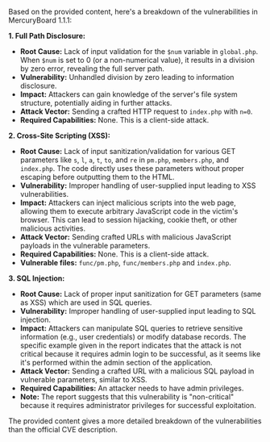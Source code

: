 Based on the provided content, here's a breakdown of the vulnerabilities in MercuryBoard 1.1.1:

**1. Full Path Disclosure:**

*   **Root Cause:** Lack of input validation for the `$num` variable in `global.php`. When `$num` is set to 0 (or a non-numerical value), it results in a division by zero error, revealing the full server path.
*   **Vulnerability:** Unhandled division by zero leading to information disclosure.
*   **Impact:** Attackers can gain knowledge of the server's file system structure, potentially aiding in further attacks.
*   **Attack Vector:** Sending a crafted HTTP request to `index.php` with `n=0`.
*   **Required Capabilities:** None. This is a client-side attack.

**2. Cross-Site Scripting (XSS):**

*   **Root Cause:**  Lack of input sanitization/validation for various GET parameters like `s`, `l`, `a`, `t`, `to`, and `re` in `pm.php`, `members.php`, and `index.php`. The code directly uses these parameters without proper escaping before outputting them to the HTML.
*   **Vulnerability:** Improper handling of user-supplied input leading to XSS vulnerabilities.
*   **Impact:** Attackers can inject malicious scripts into the web page, allowing them to execute arbitrary JavaScript code in the victim's browser. This can lead to session hijacking, cookie theft, or other malicious activities.
*   **Attack Vector:** Sending crafted URLs with malicious JavaScript payloads in the vulnerable parameters.
*   **Required Capabilities:** None. This is a client-side attack.
*   **Vulnerable files:** `func/pm.php`, `func/members.php` and `index.php`.

**3. SQL Injection:**

*   **Root Cause:** Lack of proper input sanitization for GET parameters (same as XSS) which are used in SQL queries.
*   **Vulnerability:** Improper handling of user-supplied input leading to SQL injection.
*   **Impact:** Attackers can manipulate SQL queries to retrieve sensitive information (e.g., user credentials) or modify database records. The specific example given in the report indicates that the attack is not critical because it requires admin login to be successful, as it seems like it's performed within the admin section of the application.
*  **Attack Vector:**  Sending a crafted URL with a malicious SQL payload in vulnerable parameters, similar to XSS.
*   **Required Capabilities:**  An attacker needs to have admin privileges.
*   **Note:** The report suggests that this vulnerability is "non-critical" because it requires administrator privileges for successful exploitation.

The provided content gives a more detailed breakdown of the vulnerabilities than the official CVE description.